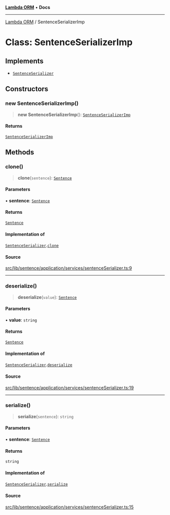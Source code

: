 [**Lambda ORM**](../README.md) • **Docs**

***

[Lambda ORM](../README.md) / SentenceSerializerImp

# Class: SentenceSerializerImp

## Implements

- [`SentenceSerializer`](../interfaces/SentenceSerializer.md)

## Constructors

### new SentenceSerializerImp()

> **new SentenceSerializerImp**(): [`SentenceSerializerImp`](SentenceSerializerImp.md)

#### Returns

[`SentenceSerializerImp`](SentenceSerializerImp.md)

## Methods

### clone()

> **clone**(`sentence`): [`Sentence`](Sentence.md)

#### Parameters

• **sentence**: [`Sentence`](Sentence.md)

#### Returns

[`Sentence`](Sentence.md)

#### Implementation of

[`SentenceSerializer`](../interfaces/SentenceSerializer.md).[`clone`](../interfaces/SentenceSerializer.md#clone)

#### Source

[src/lib/sentence/application/services/sentenceSerializer.ts:9](https://github.com/lambda-orm/lambdaorm/blob/ae41e9f29a20e534dbb23bd57233d0aca1040204/src/lib/sentence/application/services/sentenceSerializer.ts#L9)

***

### deserialize()

> **deserialize**(`value`): [`Sentence`](Sentence.md)

#### Parameters

• **value**: `string`

#### Returns

[`Sentence`](Sentence.md)

#### Implementation of

[`SentenceSerializer`](../interfaces/SentenceSerializer.md).[`deserialize`](../interfaces/SentenceSerializer.md#deserialize)

#### Source

[src/lib/sentence/application/services/sentenceSerializer.ts:19](https://github.com/lambda-orm/lambdaorm/blob/ae41e9f29a20e534dbb23bd57233d0aca1040204/src/lib/sentence/application/services/sentenceSerializer.ts#L19)

***

### serialize()

> **serialize**(`sentence`): `string`

#### Parameters

• **sentence**: [`Sentence`](Sentence.md)

#### Returns

`string`

#### Implementation of

[`SentenceSerializer`](../interfaces/SentenceSerializer.md).[`serialize`](../interfaces/SentenceSerializer.md#serialize)

#### Source

[src/lib/sentence/application/services/sentenceSerializer.ts:15](https://github.com/lambda-orm/lambdaorm/blob/ae41e9f29a20e534dbb23bd57233d0aca1040204/src/lib/sentence/application/services/sentenceSerializer.ts#L15)
